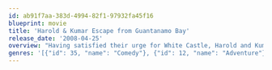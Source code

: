 ```yaml
---
id: ab91f7aa-383d-4994-82f1-97932fa45f16
blueprint: movie
title: 'Harold & Kumar Escape from Guantanamo Bay'
release_date: '2008-04-25'
overview: "Having satisfied their urge for White Castle, Harold and Kumar jump on a plane to catch up with Harold's love interest, who's headed for the Netherlands. But the pair must change their plans when Kumar is accused of being a terrorist. Rob Corddry also stars in this wild comedy sequel that follows the hapless stoners' misadventures as they try to avoid being captured by the Department of Homeland Security."
genres: '[{"id": 35, "name": "Comedy"}, {"id": 12, "name": "Adventure"}]'
---
```

